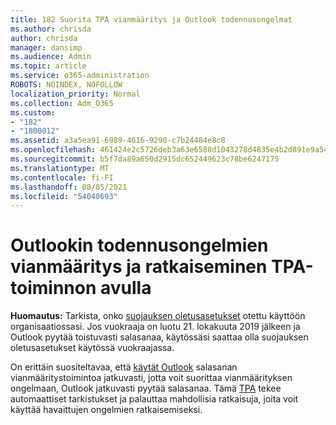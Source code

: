 ```yaml
---
title: 182 Suorita TPA vianmääritys ja Outlook todennusongelmat
ms.author: chrisda
author: chrisda
manager: dansimp
ms.audience: Admin
ms.topic: article
ms.service: o365-administration
ROBOTS: NOINDEX, NOFOLLOW
localization_priority: Normal
ms.collection: Adm_O365
ms.custom:
- "182"
- "1800012"
ms.assetid: a3a5ea91-6989-4616-9290-c7b24484e8c8
ms.openlocfilehash: 461424e2c5726deb3a63e6588d1043278d4835e4b2d891e9a5413d54bc445a72
ms.sourcegitcommit: b5f7da89a650d2915dc652449623c78be6247175
ms.translationtype: MT
ms.contentlocale: fi-FI
ms.lasthandoff: 08/05/2021
ms.locfileid: "54040693"
---
```

# <a name="use-sara-to-diagnose-and-resolve-outlook-authentication-issues"></a>Outlookin todennusongelmien vianmääritys ja ratkaiseminen TPA-toiminnon avulla

**Huomautus:** Tarkista, onko [suojauksen oletusasetukset](https://aka.ms/securitydefaults) otettu käyttöön organisaatiossasi. Jos vuokraaja on luotu 21. lokakuuta 2019 jälkeen ja Outlook pyytää toistuvasti salasanaa,  käytössäsi saattaa olla suojauksen oletusasetukset käytössä vuokraajassa.

On erittäin suositeltavaa, että [käytät Outlook](https://aka.ms/SaRA-OutlookPwdPrompt-Alchemy) salasanan vianmääritystoimintoa jatkuvasti, jotta voit suorittaa vianmäärityksen ongelmaan, Outlook jatkuvasti pyytää salasanaa. Tämä [TPA](https://diagnostics.office.com/#/) tekee automaattiset tarkistukset ja palauttaa mahdollisia ratkaisuja, joita voit käyttää havaittujen ongelmien ratkaisemiseksi.
